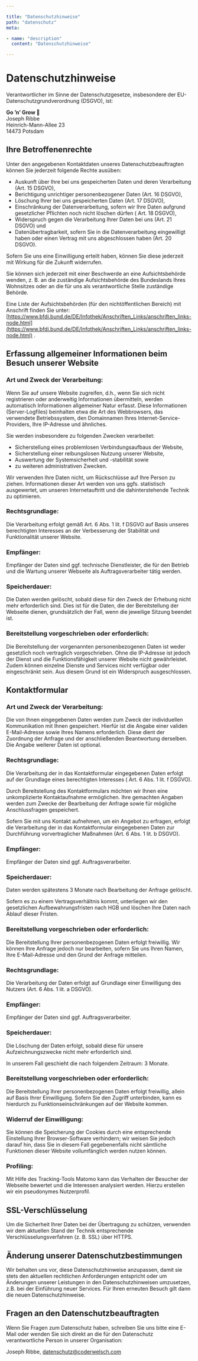 ```yaml
---

title: "Datenschutzhinweise"
path: "datenschutz"
meta:

- name: "description"
  content: "Datenschutzhinweise"

---
```


# Datenschutzhinweise

Verantwortlicher im Sinne der Datenschutzgesetze, insbesondere der EU-Datenschutzgrundverordnung (DSGVO), ist:

**Go ’n’ Grow 🌻**  
Joseph Ribbe  
Heinrich-Mann-Allee 23  
14473 Potsdam

## Ihre Betroffenenrechte

Unter den angegebenen Kontaktdaten unseres Datenschutzbeauftragten können Sie jederzeit folgende Rechte ausüben:

* Auskunft über Ihre bei uns gespeicherten Daten und deren Verarbeitung (Art. 15 DSGVO),
* Berichtigung unrichtiger personenbezogener Daten (Art. 16 DSGVO),
* Löschung Ihrer bei uns gespeicherten Daten (Art. 17 DSGVO),
* Einschränkung der Datenverarbeitung, sofern wir Ihre Daten aufgrund gesetzlicher Pflichten noch nicht löschen dürfen (
  Art. 18 DSGVO),
* Widerspruch gegen die Verarbeitung Ihrer Daten bei uns (Art. 21 DSGVO) und
* Datenübertragbarkeit, sofern Sie in die Datenverarbeitung eingewilligt haben oder einen Vertrag mit uns abgeschlossen
  haben (Art. 20 DSGVO).

Sofern Sie uns eine Einwilligung erteilt haben, können Sie diese jederzeit mit Wirkung für die Zukunft widerrufen.

Sie können sich jederzeit mit einer Beschwerde an eine Aufsichtsbehörde wenden, z. B. an die zuständige Aufsichtsbehörde
des Bundeslands Ihres Wohnsitzes oder an die für uns als verantwortliche Stelle zuständige Behörde.

Eine Liste der Aufsichtsbehörden (für den nichtöffentlichen Bereich) mit Anschrift finden Sie
unter: [https://www.bfdi.bund.de/DE/Infothek/Anschriften_Links/anschriften_links-node.html](https://www.bfdi.bund.de/DE/Infothek/Anschriften_Links/anschriften_links-node.html)
.

## Erfassung allgemeiner Informationen beim Besuch unserer Website

### Art und Zweck der Verarbeitung:

Wenn Sie auf unsere Website zugreifen, d.h., wenn Sie sich nicht registrieren oder anderweitig Informationen
übermitteln, werden automatisch Informationen allgemeiner Natur erfasst. Diese Informationen (Server-Logfiles)
beinhalten etwa die Art des Webbrowsers, das verwendete Betriebssystem, den Domainnamen Ihres
Internet-Service-Providers, Ihre IP-Adresse und ähnliches.

Sie werden insbesondere zu folgenden Zwecken verarbeitet:

* Sicherstellung eines problemlosen Verbindungsaufbaus der Website,
* Sicherstellung einer reibungslosen Nutzung unserer Website,
* Auswertung der Systemsicherheit und -stabilität sowie
* zu weiteren administrativen Zwecken.

Wir verwenden Ihre Daten nicht, um Rückschlüsse auf Ihre Person zu ziehen. Informationen dieser Art werden von uns ggfs.
statistisch ausgewertet, um unseren Internetauftritt und die dahinterstehende Technik zu optimieren.

### Rechtsgrundlage:

Die Verarbeitung erfolgt gemäß Art. 6 Abs. 1 lit. f DSGVO auf Basis unseres berechtigten Interesses an der Verbesserung
der Stabilität und Funktionalität unserer Website.

### Empfänger:

Empfänger der Daten sind ggf. technische Dienstleister, die für den Betrieb und die Wartung unserer Webseite als
Auftragsverarbeiter tätig werden.

### Speicherdauer:

Die Daten werden gelöscht, sobald diese für den Zweck der Erhebung nicht mehr erforderlich sind. Dies ist für die Daten,
die der Bereitstellung der Webseite dienen, grundsätzlich der Fall, wenn die jeweilige Sitzung beendet ist.

### Bereitstellung vorgeschrieben oder erforderlich:

Die Bereitstellung der vorgenannten personenbezogenen Daten ist weder gesetzlich noch vertraglich vorgeschrieben. Ohne
die IP-Adresse ist jedoch der Dienst und die Funktionsfähigkeit unserer Website nicht gewährleistet. Zudem können
einzelne Dienste und Services nicht verfügbar oder eingeschränkt sein. Aus diesem Grund ist ein Widerspruch
ausgeschlossen.

## Kontaktformular

### Art und Zweck der Verarbeitung:

Die von Ihnen eingegebenen Daten werden zum Zweck der individuellen Kommunikation mit Ihnen gespeichert. Hierfür ist die
Angabe einer validen E-Mail-Adresse sowie Ihres Namens erforderlich. Diese dient der Zuordnung der Anfrage und der
anschließenden Beantwortung derselben. Die Angabe weiterer Daten ist optional.

### Rechtsgrundlage:

Die Verarbeitung der in das Kontaktformular eingegebenen Daten erfolgt auf der Grundlage eines berechtigten Interesses (
Art. 6 Abs. 1 lit. f DSGVO).

Durch Bereitstellung des Kontaktformulars möchten wir Ihnen eine unkomplizierte Kontaktaufnahme ermöglichen. Ihre
gemachten Angaben werden zum Zwecke der Bearbeitung der Anfrage sowie für mögliche Anschlussfragen gespeichert.

Sofern Sie mit uns Kontakt aufnehmen, um ein Angebot zu erfragen, erfolgt die Verarbeitung der in das Kontaktformular
eingegebenen Daten zur Durchführung vorvertraglicher Maßnahmen (Art. 6 Abs. 1 lit. b DSGVO).

### Empfänger:

Empfänger der Daten sind ggf. Auftragsverarbeiter.

### Speicherdauer:

Daten werden spätestens 3 Monate nach Bearbeitung der Anfrage gelöscht.

Sofern es zu einem Vertragsverhältnis kommt, unterliegen wir den gesetzlichen Aufbewahrungsfristen nach HGB und löschen
Ihre Daten nach Ablauf dieser Fristen.

### Bereitstellung vorgeschrieben oder erforderlich:

Die Bereitstellung Ihrer personenbezogenen Daten erfolgt freiwillig. Wir können Ihre Anfrage jedoch nur bearbeiten,
sofern Sie uns Ihren Namen, Ihre E-Mail-Adresse und den Grund der Anfrage mitteilen.

### Rechtsgrundlage:

Die Verarbeitung der Daten erfolgt auf Grundlage einer Einwilligung des Nutzers (Art. 6 Abs. 1 lit. a DSGVO).

### Empfänger:

Empfänger der Daten sind ggf. Auftragsverarbeiter.

### Speicherdauer:

Die Löschung der Daten erfolgt, sobald diese für unsere Aufzeichnungszwecke nicht mehr erforderlich sind.

In unserem Fall geschieht die nach folgendem Zeitraum: 3 Monate.

### Bereitstellung vorgeschrieben oder erforderlich:

Die Bereitstellung Ihrer personenbezogenen Daten erfolgt freiwillig, allein auf Basis Ihrer Einwilligung. Sofern Sie den
Zugriff unterbinden, kann es hierdurch zu Funktionseinschränkungen auf der Website kommen.

### Widerruf der Einwilligung:

Sie können die Speicherung der Cookies durch eine entsprechende Einstellung Ihrer Browser-Software verhindern; wir
weisen Sie jedoch darauf hin, dass Sie in diesem Fall gegebenenfalls nicht sämtliche Funktionen dieser Website
vollumfänglich werden nutzen können.

### Profiling:

Mit Hilfe des Tracking-Tools Matomo kann das Verhalten der Besucher der Webseite bewertet und die Interessen analysiert
werden. Hierzu erstellen wir ein pseudonymes Nutzerprofil.

## SSL-Verschlüsselung

Um die Sicherheit Ihrer Daten bei der Übertragung zu schützen, verwenden wir dem aktuellen Stand der Technik
entsprechende Verschlüsselungsverfahren (z. B. SSL) über HTTPS.

## Änderung unserer Datenschutzbestimmungen

Wir behalten uns vor, diese Datenschutzhinweise anzupassen, damit sie stets den aktuellen rechtlichen Anforderungen
entspricht oder um Änderungen unserer Leistungen in den Datenschutzhinweisen umzusetzen, z.B. bei der Einführung neuer
Services. Für Ihren erneuten Besuch gilt dann die neuen Datenschutzhinweise.

## Fragen an den Datenschutzbeauftragten

Wenn Sie Fragen zum Datenschutz haben, schreiben Sie uns bitte eine E-Mail oder wenden Sie sich direkt an die für den
Datenschutz verantwortliche Person in unserer Organisation:

Joseph Ribbe, datenschutz@coderwelsch.com